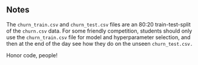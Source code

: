 ## Notes

The `churn_train.csv` and `churn_test.csv` files are an 80:20 train-test-split of the `churn.csv` data.  For some friendly competition, students should only use the `churn_train.csv` file for model and hyperparameter selection, and then at the end of the day see how they do on the unseen `churn_test.csv.`

Honor code, people!
